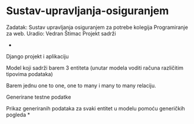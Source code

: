 # Sustav-upravljanja-osiguranjem

Zadatak: Sustav upravljanja osiguranjem za potrebe kolegija Programiranje za web.
Uradio: Vedran Štimac
Projekt sadrži

*
Django projekt i aplikaciju

Model koji sadrži barem 3 entiteta (unutar modela voditi računa različitim tipovima podataka)

Barem jednu one to one, one to many i many to many relaciju.

Generirane testne podatke

Prikaz generiranih podataka za svaki entitet u modelu pomoću generičkih pogleda
*

